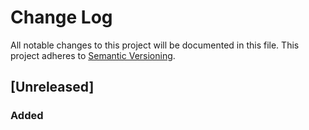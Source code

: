 # Change Log
All notable changes to this project will be documented in this file.
This project adheres to [Semantic Versioning](http://semver.org/).

## [Unreleased]
### Added